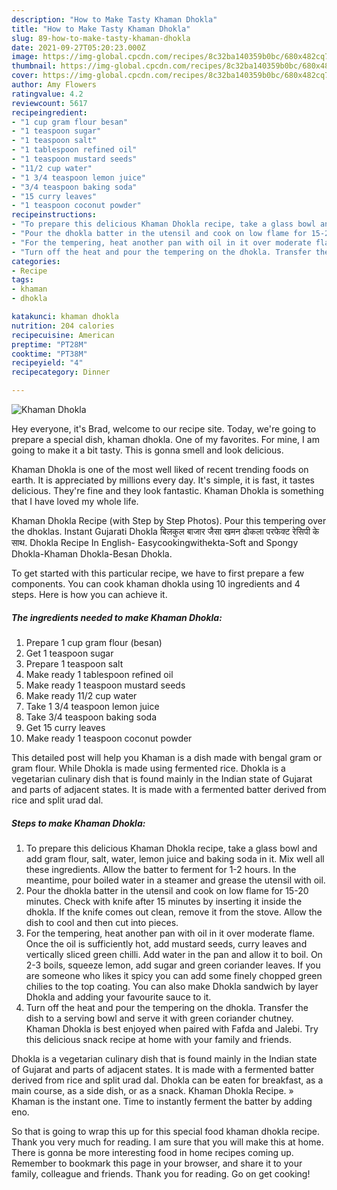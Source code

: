 ```yaml
---
description: "How to Make Tasty Khaman Dhokla"
title: "How to Make Tasty Khaman Dhokla"
slug: 89-how-to-make-tasty-khaman-dhokla
date: 2021-09-27T05:20:23.000Z
image: https://img-global.cpcdn.com/recipes/8c32ba140359b0bc/680x482cq70/khaman-dhokla-recipe-main-photo.jpg
thumbnail: https://img-global.cpcdn.com/recipes/8c32ba140359b0bc/680x482cq70/khaman-dhokla-recipe-main-photo.jpg
cover: https://img-global.cpcdn.com/recipes/8c32ba140359b0bc/680x482cq70/khaman-dhokla-recipe-main-photo.jpg
author: Amy Flowers
ratingvalue: 4.2
reviewcount: 5617
recipeingredient:
- "1 cup gram flour besan"
- "1 teaspoon sugar"
- "1 teaspoon salt"
- "1 tablespoon refined oil"
- "1 teaspoon mustard seeds"
- "11/2 cup water"
- "1 3/4 teaspoon lemon juice"
- "3/4 teaspoon baking soda"
- "15 curry leaves"
- "1 teaspoon coconut powder"
recipeinstructions:
- "To prepare this delicious Khaman Dhokla recipe, take a glass bowl and add gram flour, salt, water, lemon juice and baking soda in it. Mix well all these ingredients. Allow the batter to ferment for 1-2 hours. In the meantime, pour boiled water in a steamer and grease the utensil with oil."
- "Pour the dhokla batter in the utensil and cook on low flame for 15-20 minutes. Check with knife after 15 minutes by inserting it inside the dhokla. If the knife comes out clean, remove it from the stove. Allow the dish to cool and then cut into pieces."
- "For the tempering, heat another pan with oil in it over moderate flame. Once the oil is sufficiently hot, add mustard seeds, curry leaves and vertically sliced green chilli. Add water in the pan and allow it to boil. On 2-3 boils, squeeze lemon, add sugar and green coriander leaves. If you are someone who likes it spicy you can add some finely chopped green chilies to the top coating. You can also make Dhokla sandwich by layer Dhokla and adding your favourite sauce to it."
- "Turn off the heat and pour the tempering on the dhokla. Transfer the dish to a serving bowl and serve it with green coriander chutney. Khaman Dhokla is best enjoyed when paired with Fafda and Jalebi. Try this delicious snack recipe at home with your family and friends."
categories:
- Recipe
tags:
- khaman
- dhokla

katakunci: khaman dhokla 
nutrition: 204 calories
recipecuisine: American
preptime: "PT28M"
cooktime: "PT38M"
recipeyield: "4"
recipecategory: Dinner

---
```



![Khaman Dhokla](https://img-global.cpcdn.com/recipes/8c32ba140359b0bc/680x482cq70/khaman-dhokla-recipe-main-photo.jpg)

Hey everyone, it's Brad, welcome to our recipe site. Today, we're going to prepare a special dish, khaman dhokla. One of my favorites. For mine, I am going to make it a bit tasty. This is gonna smell and look delicious.

Khaman Dhokla is one of the most well liked of recent trending foods on earth. It is appreciated by millions every day. It's simple, it is fast, it tastes delicious. They're fine and they look fantastic. Khaman Dhokla is something that I have loved my whole life.

Khaman Dhokla Recipe (with Step by Step Photos). Pour this tempering over the dhoklas. Instant Gujarati Dhokla बिलकुल बाजार जैसा खमन ढोकला परफेक्ट रेसिपी के साथ. Dhokla Recipe In English- Easycookingwithekta-Soft and Spongy Dhokla-Khaman Dhokla-Besan Dhokla.


To get started with this particular recipe, we have to first prepare a few components. You can cook khaman dhokla using 10 ingredients and 4 steps. Here is how you can achieve it.

<!--inarticleads1-->

##### The ingredients needed to make Khaman Dhokla:

1. Prepare 1 cup gram flour (besan)
1. Get 1 teaspoon sugar
1. Prepare 1 teaspoon salt
1. Make ready 1 tablespoon refined oil
1. Make ready 1 teaspoon mustard seeds
1. Make ready 11/2 cup water
1. Take 1 3/4 teaspoon lemon juice
1. Take 3/4 teaspoon baking soda
1. Get 15 curry leaves
1. Make ready 1 teaspoon coconut powder


This detailed post will help you Khaman is a dish made with bengal gram or gram flour. While Dhokla is made using fermented rice. Dhokla is a vegetarian culinary dish that is found mainly in the Indian state of Gujarat and parts of adjacent states. It is made with a fermented batter derived from rice and split urad dal. 

<!--inarticleads2-->

##### Steps to make Khaman Dhokla:

1. To prepare this delicious Khaman Dhokla recipe, take a glass bowl and add gram flour, salt, water, lemon juice and baking soda in it. Mix well all these ingredients. Allow the batter to ferment for 1-2 hours. In the meantime, pour boiled water in a steamer and grease the utensil with oil.
1. Pour the dhokla batter in the utensil and cook on low flame for 15-20 minutes. Check with knife after 15 minutes by inserting it inside the dhokla. If the knife comes out clean, remove it from the stove. Allow the dish to cool and then cut into pieces.
1. For the tempering, heat another pan with oil in it over moderate flame. Once the oil is sufficiently hot, add mustard seeds, curry leaves and vertically sliced green chilli. Add water in the pan and allow it to boil. On 2-3 boils, squeeze lemon, add sugar and green coriander leaves. If you are someone who likes it spicy you can add some finely chopped green chilies to the top coating. You can also make Dhokla sandwich by layer Dhokla and adding your favourite sauce to it.
1. Turn off the heat and pour the tempering on the dhokla. Transfer the dish to a serving bowl and serve it with green coriander chutney. Khaman Dhokla is best enjoyed when paired with Fafda and Jalebi. Try this delicious snack recipe at home with your family and friends.


Dhokla is a vegetarian culinary dish that is found mainly in the Indian state of Gujarat and parts of adjacent states. It is made with a fermented batter derived from rice and split urad dal. Dhokla can be eaten for breakfast, as a main course, as a side dish, or as a snack. Khaman Dhokla Recipe. » Khaman is the instant one. Time to instantly ferment the batter by adding eno. 

So that is going to wrap this up for this special food khaman dhokla recipe. Thank you very much for reading. I am sure that you will make this at home. There is gonna be more interesting food in home recipes coming up. Remember to bookmark this page in your browser, and share it to your family, colleague and friends. Thank you for reading. Go on get cooking!
